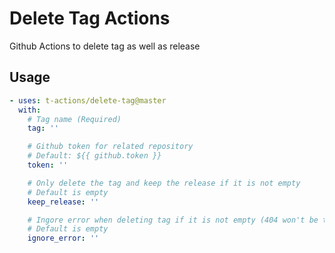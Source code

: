 # Delete Tag Actions

Github Actions to delete tag as well as release

## Usage

```yaml
- uses: t-actions/delete-tag@master
  with:
    # Tag name (Required)
    tag: ''

    # Github token for related repository
    # Default: ${{ github.token }}
    token: ''

    # Only delete the tag and keep the release if it is not empty
    # Default is empty
    keep_release: ''

    # Ingore error when deleting tag if it is not empty (404 won't be treated as error)
    # Default is empty
    ignore_error: ''
```
